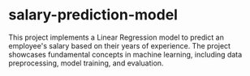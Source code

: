 # salary-prediction-model
This project implements a Linear Regression model to predict an employee's salary based on their years of experience.  The project showcases fundamental concepts in machine learning, including data preprocessing, model training, and evaluation.
